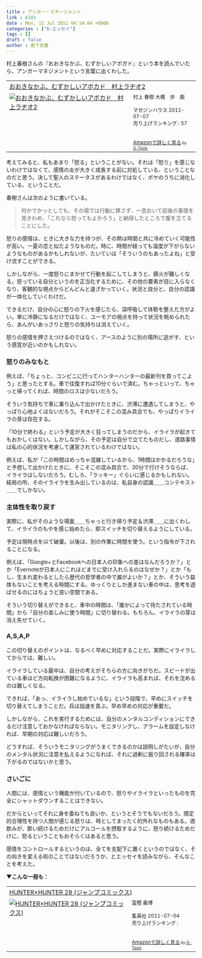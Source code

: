 ```yaml
---
title : アンガー・マネージメント
link : 6183
date : Mon, 11 Jul 2011 04:14:04 +0000
categories : ["6-エッセイ"]
tags : []
draft : false
author : 倉下忠憲
---
```


村上春樹さんの『おおきなかぶ、むずかしいアボガド』という本を読んでいたら、アンガーマネジメントという言葉に出くわした。

<table  border="0" cellpadding="5"><tr><td colspan="2"><a href="http://www.amazon.co.jp/exec/obidos/ASIN/4838722508/goodpic-22/" target="_top">おおきなかぶ、むずかしいアボカド　村上ラヂオ2</a></td></tr><tr><td valign="top"><a href="http://www.amazon.co.jp/exec/obidos/ASIN/4838722508/goodpic-22/" target="_top"><img src="http://ecx.images-amazon.com/images/I/41SJyFluafL._SL160_.jpg" border="0" alt="おおきなかぶ、むずかしいアボカド　村上ラヂオ2" /></a></td><td valign="top"><font size="-1">村上 春樹 大橋　歩　画 <br /><br />マガジンハウス  2011-07-07<br />売り上げランキング : 57<br /><br /><br /><a href="http://www.amazon.co.jp/exec/obidos/ASIN/4838722508/goodpic-22/" target="_top">Amazonで詳しく見る</a></font><font size="-2"> by <a href="http://www.goodpic.com/mt/aws/index.html" >G-Tools</a></font></td></tr></table>

考えてみると、私もあまり「怒る」ということがない。それは「怒り」を感じないわけではなくて、感情の炎が大きく成長する前に対処している、ということなのだと思う。決して聖人のステータスがあるわけではなく、ボヤのうちに消化している、ということだ。

春樹さんは次のように書いている。

<blockquote>
何かでかっとしても、その場では行動に移さず、一息おいて前後の事情を見きわめ、「これなら怒ってもよかろう」と納得したところで腹を立てることにした。
</blockquote>

怒りの感情は、ときに大きな力を持つが、その熱は時間と共に冷めていく可能性が高い。一夏の恋と似たようなものだ。時に、時間が経っても温度が下がらないようなものがあるかもしれないが、たいていは「そういうのもあったよね」と受け流すことができる。

しかしながら、一度怒りにまかせて行動を起こしてしまうと、鎮火が難しくなる。怒っている自分というのを正当化するために、その他の要素が目に入らなくなり、客観的な視点からどんどんと遠ざかっていく。状況と自分と、自分の認識が一体化していくわけだ。

できるだけ、自分の心に怒りの下火を感じたら、深呼吸して体勢を整えた方がよい。単に冷静になるだけではなく、ユーモアの視点を持って状況を眺められたら、あんがいあっさりと怒りの気持ちは消えていく。

怒りの感情を押さえつけるのではなく、アースのように別の場所に逃がす、という感覚が近いのかもしれない。

<h3>怒りのみなもと</h3>
例えば、「ちょっと、コンビニに行ってハンターハンターの最新刊を買ってこよう」と思ったとする。車で往復すれば10分ぐらいで済む。ちゃっといって、ちゃっと帰ってくれば、時間のロスは少ないだろう。

そういう気持ちで車に乗り込んで出かけたときに、渋滞に遭遇してしまうと、やっぱり心地よくはないだろう。それがそこそこの混み具合でも、やっぱりイライラの芽は存在する。

「10分で終わる」という予定が大きく狂ってしまうのだから、イライラが起きてもおかしくはない。しかしながら、その予定は自分で立てたものだし、道路事情は私の心的状況を考慮して運営されているわけではない。

例えば、私が「この時間はめっちゃ混雑しているから、1時間はかかるだろうな」と予想して出かけたときに、そこそこの混み具合で、30分で行けそうならば、イライラはしないだろう。むしろ、「ラッキー」ぐらいに感じるかもしれない。結局の所、そのイライラを生み出しているのは、私自身の認識＿＿コンテキスト＿＿でしかない。

<h3>主体性を取り戻す</h3>
実際に、私がそのような場面＿＿ちゃっと行き帰り予定＆渋滞＿＿に出くわして、イライラのもやを感じ始めたら、即スイッチを切り替えるようにしている。

予定は現時点を以て破棄。以後は、別の作業に時間を使う。という指令が下されることになる。

例えば、「Google+とFacebookへの日本人の印象への差はなんだろうか？」とか「Evernoteが日本人にこれほどまでに受け入れらるのはなぜか？」とか「もし、生まれ変わるとしたら歴代の哲学者の中で誰がよいか？」とか、そういう益体もないことを考える時間にする。ゆっくりとしか進まない車の中は、思考を遊ばせるのにはちょうど良い空間である。

そういう切り替えができると、車中の時間は、「誰かによって待たされている時間」から「自分の楽しみに使う時間」に切り替わる。もちろん、イライラの芽は消え失せていく。

<h3>A,S,A,P</h3>
この切り替えのポイントは、なるべく早めに対応することだ。実際にイライラしてからでは、難しい。

イライラしている最中は、自分の考えがそちらの方に向きがちだ。スピードが出ている車ほど方向転換が困難になるように、イライラも高まれば、それを沈めるのは難しくなる。

できれば、「あっ、イライラし始めているな」という段階で、早めにスイッチを切り替えてしまうことだ。兵は拙速を貴ぶ。早め早めの対応が重要だ。

しかしながら、これを実行するためには、自分のメンタルコンディションにできるだけ注意しておかなければならない。モニタリングし、アラームを設定しなければ、早期の対応は難しいだろう。

どうすれば、そういうモニタリングがうまくできるのかは説明しがたいが、自分のメンタル状況に注意を払えるようになれば、それに過剰に振り回される確率は下がるのではないかと思う。

<h3>さいごに</h3>
人間には、感情という機能が付いているので、怒りやイライラといったものを完全にシャットダウンすることはできない。

だからといってそれに身を委ねても良いか、というとそうでもないだろう。限定的合理性を持つ人間が感じる怒りは、時としてまったく的外れなものもある。酒飲みが、酔い続けるためだけにアルコールを摂取するように、怒り続けるためだけに、怒るということもおそらくはあると思う。

感情をコントロールするというのは、全てを支配下に置くというのではなく、その向きを変える術のことではないだろうか、とエッセイを読みながら、そんなことを考えた。

<strong>▼こんな一冊も：</strong>
<table  border="0" cellpadding="5"><tr><td colspan="2"><a href="http://www.amazon.co.jp/exec/obidos/ASIN/408870326X/goodpic-22/" target="_top">HUNTER×HUNTER 28 (ジャンプコミックス)</a></td></tr><tr><td valign="top"><a href="http://www.amazon.co.jp/exec/obidos/ASIN/408870326X/goodpic-22/" target="_top"><img src="http://ecx.images-amazon.com/images/I/518pLa0kpaL._SL160_.jpg" border="0" alt="HUNTER×HUNTER 28 (ジャンプコミックス)" /></a></td><td valign="top"><font size="-1">冨樫 義博 <br /><br />集英社  2011-07-04<br />売り上げランキング : <br /><br /><br /><a href="http://www.amazon.co.jp/exec/obidos/ASIN/408870326X/goodpic-22/" target="_top">Amazonで詳しく見る</a></font><font size="-2"> by <a href="http://www.goodpic.com/mt/aws/index.html" >G-Tools</a></font></td></tr></table>


